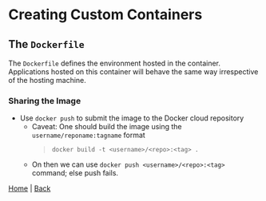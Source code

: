 # Creating Custom Containers

## The `Dockerfile`

The `Dockerfile` defines the environment hosted in the container. Applications hosted on this container will behave the same way irrespective of the hosting machine.

### Sharing the Image

- Use `docker push` to submit the image to the Docker cloud repository 
  - Caveat: One should build the image using the `username/reponame:tagname` format
    > `docker build -t <username>/<repo>:<tag> .`
  - On then we can use `docker push <username>/<repo>:<tag>` command; else push fails.

[Home](./docker.md) | [Back](./using_docker.md)

